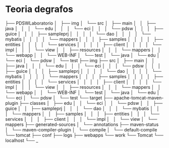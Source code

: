 # Teoria degrafos


├── PDSWLaboratorio
│   ├── img
│   └── src
│       ├── main
│       │   ├── java
│       │   │   └── edu
│       │   │       └── eci
│       │   │           └── pdsw
│       │   │               ├── guice
│       │   │               ├── sampleprj
│       │   │               │   └── dao
│       │   │               │       └── mybatis
│       │   │               │           └── mappers
│       │   │               ├── samples
│       │   │               │   ├── entities
│       │   │               │   └── services
│       │   │               │       ├── client
│       │   │               │       └── impl
│       │   │               └── view
│       │   ├── resources
│       │   │   └── mappers
│       │   └── webapp
│       │       └── WEB-INF
│       └── test
│           └── java
│               └── edu
│                   └── eci
│                       └── pdsw
│                           └── test
├── img
├── src
│   ├── main
│   │   ├── java
│   │   │   └── edu
│   │   │       └── eci
│   │   │           └── pdsw
│   │   │               ├── guice
│   │   │               ├── sampleprj
│   │   │               │   └── dao
│   │   │               │       └── mybatis
│   │   │               │           └── mappers
│   │   │               ├── samples
│   │   │               │   ├── entities
│   │   │               │   └── services
│   │   │               │       ├── client
│   │   │               │       └── impl
│   │   │               └── view
│   │   ├── resources
│   │   │   └── mappers
│   │   └── webapp
│   │       └── WEB-INF
│   └── test
│       └── java
│           └── edu
│               └── eci
│                   └── pdsw
│                       └── test
└── target
    ├── apache-tomcat-maven-plugin
    ├── classes
    │   ├── edu
    │   │   └── eci
    │   │       └── pdsw
    │   │           ├── guice
    │   │           ├── sampleprj
    │   │           │   └── dao
    │   │           │       └── mybatis
    │   │           │           └── mappers
    │   │           ├── samples
    │   │           │   ├── entities
    │   │           │   └── services
    │   │           │       ├── client
    │   │           │       └── impl
    │   │           └── view
    │   └── mappers
    ├── generated-sources
    │   └── annotations
    ├── maven-status
    │   └── maven-compiler-plugin
    │       └── compile
    │           └── default-compile
    └── tomcat
        ├── conf
        ├── logs
        ├── webapps
        └── work
            └── Tomcat
                └── localhost
                    └── _

